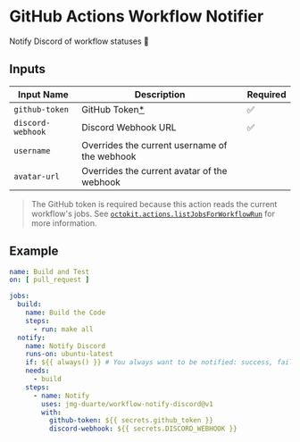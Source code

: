 # GitHub Actions Workflow Notifier

Notify Discord of workflow statuses 🤖

## Inputs

 Input Name | Description | Required |
| --- | --- | --- |
| `github-token` | GitHub Token[*](#note) | ✅ |
| `discord-webhook` | Discord Webhook URL | ✅ |
| `username` | Overrides the current username of the webhook | |
| `avatar-url` | Overrides the current avatar of the webhook | |

> <a name="note"></a> The GitHub token is required because this action reads the current workflow's jobs.
See [`octokit.actions.listJobsForWorkflowRun`](https://octokit.github.io/rest.js/v19#actions-list-jobs-for-workflow-run) for more information.

## Example

```yaml
name: Build and Test
on: [ pull_request ]

jobs:
  build:
    name: Build the Code
    steps:
      - run: make all
  notify:
    name: Notify Discord
    runs-on: ubuntu-latest
    if: ${{ always() }} # You always want to be notified: success, failure, or cancelled
    needs:
      - build
    steps:
      - name: Notify
        uses: jmg-duarte/workflow-notify-discord@v1
        with:
          github-token: ${{ secrets.github_token }}
          discord-webhook: ${{ secrets.DISCORD_WEBHOOK }}
```
